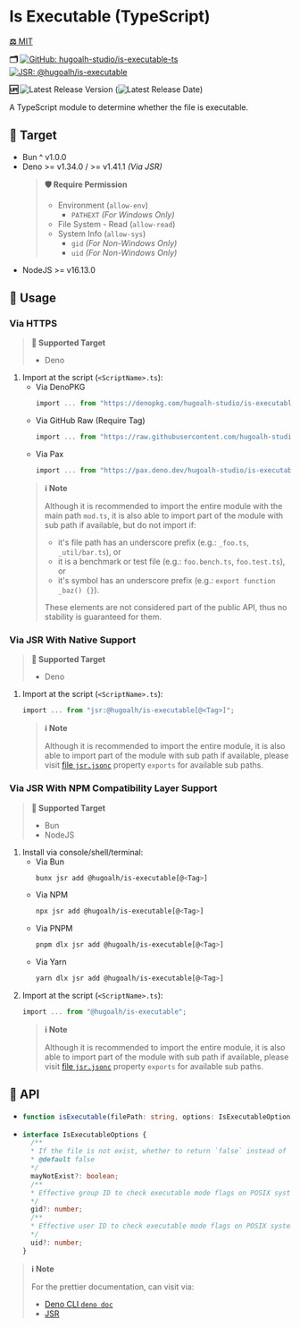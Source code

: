 # Is Executable (TypeScript)

[**⚖️** MIT](./LICENSE.md)

**🗂️**
[![GitHub: hugoalh-studio/is-executable-ts](https://img.shields.io/badge/hugoalh--studio/is--executable--ts-181717?logo=github&logoColor=ffffff&style=flat "GitHub: hugoalh-studio/is-executable-ts")](https://github.com/hugoalh-studio/is-executable-ts)
[![JSR: @hugoalh/is-executable](https://img.shields.io/badge/JSR-@hugoalh/is--executable-F7DF1E?labelColor=F7DF1E&logoColor=000000&style=flat "JSR: @hugoalh/is-executable")](https://jsr.io/@hugoalh/is-executable)

**🆙** ![Latest Release Version](https://img.shields.io/github/release/hugoalh-studio/is-executable-ts?sort=semver&color=2187C0&label=&style=flat "Latest Release Version") (![Latest Release Date](https://img.shields.io/github/release-date/hugoalh-studio/is-executable-ts?color=2187C0&label=&style=flat "Latest Release Date"))

A TypeScript module to determine whether the file is executable.

## 🎯 Target

- Bun ^ v1.0.0
- Deno >= v1.34.0 / >= v1.41.1 *(Via JSR)*
  > **🛡️ Require Permission**
  >
  > - Environment (`allow-env`)
  >   - `PATHEXT` *(For Windows Only)*
  > - File System - Read (`allow-read`)
  > - System Info (`allow-sys`)
  >   - `gid` *(For Non-Windows Only)*
  >   - `uid` *(For Non-Windows Only)*
- NodeJS >= v16.13.0

## 🔰 Usage

### Via HTTPS

> **🎯 Supported Target**
>
> - Deno

1. Import at the script (`<ScriptName>.ts`):
    - Via DenoPKG
      ```ts
      import ... from "https://denopkg.com/hugoalh-studio/is-executable-ts[@<Tag>]/mod.ts";
      ```
    - Via GitHub Raw (Require Tag)
      ```ts
      import ... from "https://raw.githubusercontent.com/hugoalh-studio/is-executable-ts/<Tag>/mod.ts";
      ```
    - Via Pax
      ```ts
      import ... from "https://pax.deno.dev/hugoalh-studio/is-executable-ts[@<Tag>]/mod.ts";
      ```
    > **ℹ️ Note**
    >
    > Although it is recommended to import the entire module with the main path `mod.ts`, it is also able to import part of the module with sub path if available, but do not import if:
    >
    > - it's file path has an underscore prefix (e.g.: `_foo.ts`, `_util/bar.ts`), or
    > - it is a benchmark or test file (e.g.: `foo.bench.ts`, `foo.test.ts`), or
    > - it's symbol has an underscore prefix (e.g.: `export function _baz() {}`).
    >
    > These elements are not considered part of the public API, thus no stability is guaranteed for them.

### Via JSR With Native Support

> **🎯 Supported Target**
>
> - Deno

1. Import at the script (`<ScriptName>.ts`):
    ```ts
    import ... from "jsr:@hugoalh/is-executable[@<Tag>]";
    ```
    > **ℹ️ Note**
    >
    > Although it is recommended to import the entire module, it is also able to import part of the module with sub path if available, please visit [file `jsr.jsonc`](./jsr.jsonc) property `exports` for available sub paths.

### Via JSR With NPM Compatibility Layer Support

> **🎯 Supported Target**
>
> - Bun
> - NodeJS

1. Install via console/shell/terminal:
    - Via Bun
      ```sh
      bunx jsr add @hugoalh/is-executable[@<Tag>]
      ```
    - Via NPM
      ```sh
      npx jsr add @hugoalh/is-executable[@<Tag>]
      ```
    - Via PNPM
      ```sh
      pnpm dlx jsr add @hugoalh/is-executable[@<Tag>]
      ```
    - Via Yarn
      ```sh
      yarn dlx jsr add @hugoalh/is-executable[@<Tag>]
      ```
2. Import at the script (`<ScriptName>.ts`):
    ```ts
    import ... from "@hugoalh/is-executable";
    ```
    > **ℹ️ Note**
    >
    > Although it is recommended to import the entire module, it is also able to import part of the module with sub path if available, please visit [file `jsr.jsonc`](./jsr.jsonc) property `exports` for available sub paths.

## 🧩 API

- ```ts
  function isExecutable(filePath: string, options: IsExecutableOptions = {}): Promise<boolean>;
  ```
- ```ts
  interface IsExecutableOptions {
    /**
    * If the file is not exist, whether to return `false` instead of throw an error.
    * @default false
    */
    mayNotExist?: boolean;
    /**
    * Effective group ID to check executable mode flags on POSIX system. Default to the group ID of the current process.
    */
    gid?: number;
    /**
    * Effective user ID to check executable mode flags on POSIX system. Default to the user ID of the current process.
    */
    uid?: number;
  }
  ```

> **ℹ️ Note**
>
> For the prettier documentation, can visit via:
>
> - [Deno CLI `deno doc`](https://deno.land/manual/tools/documentation_generator)
> - [JSR](https://jsr.io/@hugoalh/is-executable)
